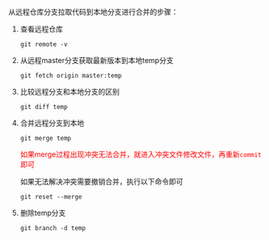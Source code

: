 从远程仓库分支拉取代码到本地分支进行合并的步骤：

1. 查看远程仓库
   
   ```
   git remote -v
   ```
   
2. 从远程master分支获取最新版本到本地temp分支
   
   ```
   git fetch origin master:temp
   ```
   
3. 比较远程分支和本地分支的区别

   ```
   git diff temp
   ```

4. 合并远程分支到本地

   ```
   git merge temp
   ```

   <font color=red>如果merge过程出现冲突无法合并，就进入冲突文件修改文件，再重新`commit`即可</font>

   如果无法解决冲突需要撤销合并，执行以下命令即可

   ```
   git reset --merge
   ```

5. 删除temp分支

   ```
   git branch -d temp
   ```

